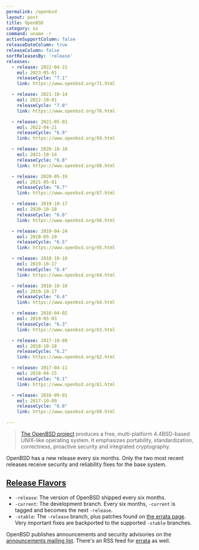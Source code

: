 ```yaml
---
permalink: /openbsd
layout: post
title: OpenBSD
category: os
command: uname -r
activeSupportColumn: false
releaseDateColumn: true
releaseColumn: false
sortReleasesBy: 'release'
releases:
  - release: 2022-04-21
    eol: 2023-05-01
    releaseCycle: "7.1"
    link: https://www.openbsd.org/71.html

  - release: 2021-10-14
    eol: 2022-10-01
    releaseCycle: "7.0"
    link: https://www.openbsd.org/70.html

  - release: 2021-05-01
    eol: 2022-04-21
    releaseCycle: "6.9"
    link: https://www.openbsd.org/69.html

  - release: 2020-10-18
    eol: 2021-10-14
    releaseCycle: "6.8"
    link: https://www.openbsd.org/68.html

  - release: 2020-05-19
    eol: 2021-05-01
    releaseCycle: "6.7"
    link: https://www.openbsd.org/67.html

  - release: 2019-10-17
    eol: 2020-10-18
    releaseCycle: "6.6"
    link: https://www.openbsd.org/66.html

  - release: 2019-04-24
    eol: 2020-05-19
    releaseCycle: "6.5"
    link: https://www.openbsd.org/65.html

  - release: 2018-10-18
    eol: 2019-10-17
    releaseCycle: "6.4"
    link: https://www.openbsd.org/64.html

  - release: 2018-10-18
    eol: 2019-10-17
    releaseCycle: "6.4"
    link: https://www.openbsd.org/64.html

  - release: 2018-04-02
    eol: 2019-05-03
    releaseCycle: "6.3"
    link: https://www.openbsd.org/63.html

  - release: 2017-10-09
    eol: 2018-10-18
    releaseCycle: "6.2"
    link: https://www.openbsd.org/62.html

  - release: 2017-04-11
    eol: 2018-04-15
    releaseCycle: "6.1"
    link: https://www.openbsd.org/61.html

  - release: 2016-09-01
    eol: 2017-10-09
    releaseCycle: "6.0"
    link: https://www.openbsd.org/60.html

---
```


> [The OpenBSD project](https://www.openbsd.org/) produces a free, multi-platform 4.4BSD-based UNIX-like operating system. It emphasizes portability, standardization, correctness, proactive security and integrated cryptography.

OpenBSD has a new release every six months. Only the two most recent releases receive security and reliability fixes for the base system.

## [Release Flavors][flavors]

* `-release`: The version of OpenBSD shipped every six months.
* `-current`: The development branch. Every six months, `-current` is tagged and becomes the next `-release`.
* `-stable`: The `-release` branch, plus patches found on [the errata page][errata]. Very important fixes are backported to the supported `-stable` branches.

OpenBSD publishes announcements and security advisories on the [announcements mailing list][announce-ml]. There's an RSS feed for [errata][errata-rss] as well.

[errata]: https://www.openbsd.org/errata.html "OpenBSD Errata Page"
[errata-rss]: https://undeadly.org/errata/errata.rss "Undeadly Errata RSS feed"
[announce-ml]: https://lists.openbsd.org/cgi-bin/mj_wwwusr?func=lists-long-full&extra=announce "announce@"
[flavors]: https://www.openbsd.org/faq/faq5.html#Flavors "OpenBSD FAQ, Flavors Section"

